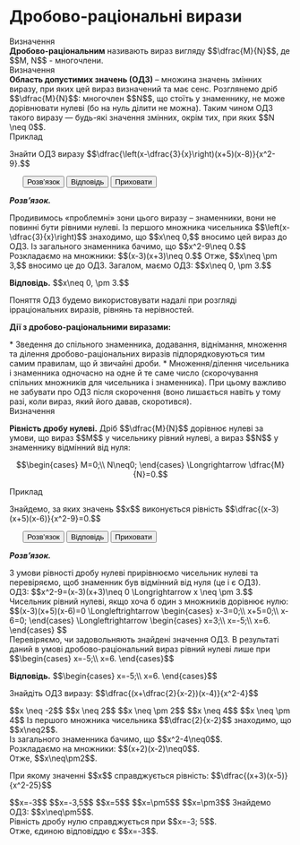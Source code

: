 # Дробово-рацiональнi вирази

<div class="space">
<div class="eoz-wrap">
<span class="eoz">Визначення</span> 
<div class="eoz-text">
<b>Дробово-раціональним</b> називають вираз вигляду $$\dfrac{M}{N}$$, де $$M, N$$ - многочлени.
</div>
</div>
</div>

<div class="space">
<div class="eoz-wrap">
<span class="eoz">Визначення</span> 
<div class="eoz-text">
<b>Область допустимих значень (ОДЗ)</b> – множина значень змінних виразу, при яких цей вираз визначений та має сенс. Розглянемо дріб $$\dfrac{M}{N}$$: многочлен $$N$$, що стоїть у знаменнику, не може дорівнювати нулеві (бо на нуль ділити не можна). Таким чином ОДЗ такого виразу — будь-які значення змінних, окрім тих, при яких $$N \neq 0$$.
</div>
</div>
</div>

<div class="space">
<div class="task-wrap">
<span class="task">Приклад</span>
<div class="task-text">
<p>Знайти ОДЗ виразу $$\dfrac{\left(x-\dfrac{3}{x}\right)(x+5)(x-8)}{x^2-9}.$$</p>

<p>
<ul class="nav-tab" id="mytab">
    <button class="btn" data-target="#decision" data-toggle="pill">Розв’язок</button>
    <button class="btn" data-target="#answer" data-toggle="pill">Вiдповiдь</button>
    <button class="btn" data-target="#hide" data-toggle="pill">Приховати</button>
</ul>
<div id="mytab" class="tab-content">
    <div class="tab-pane" id="decision">
<p><b><i>Розв’язок.</i> </b> </p>
<p>Продивимось «проблемні» зони цього виразу – знаменники, вони не повинні бути рівними нулеві. Із першого множника чисельника $$\left(x-\dfrac{3}{x}\right)$$ знаходимо, що $$x\neq 0,$$ вносимо цей вираз до ОДЗ. Із загального знаменника бачимо, що $$x^2-9\neq 0.$$ Розкладаємо на множники: $$(x-3)(x+3)\neq 0.$$ Отже, $$x\neq \pm 3,$$ вносимо це до ОДЗ. Загалом, маємо ОДЗ: $$x\neq 0, \pm 3.$$</p>
    </div>
    <div class="tab-pane" id="answer"><p><b>Вiдповiдь.</b> $$x\neq 0, \pm 3.$$ </p>
    </div>
    <div class="tab-pane" id="hide"></div>
</div>
</p>
</div>
</div>
</div>
<div class="space"></div>

<p>Поняття ОДЗ будемо використовувати надалі при розгляді ірраціональних виразів, рівнянь та нерівностей.</p>

<p><b>Дії з дробово-раціональними виразами:</b></p>
* Зведення до спільного знаменника, додавання, віднімання, множення та ділення дробово-раціональних виразів підпорядковуються тим самим правилам, що й звичайні дроби.
* Множення/ділення чисельника і знаменника одночасно на одне й те саме число (скорочування спільних множників для чисельника і знаменника). При цьому важливо не забувати про ОДЗ після скорочення (воно лишається навіть у тому разі, коли вираз, який його давав, скоротився).

<div class="space">
</div>

<div class="space">
<div class="eoz-wrap">
<span class="eoz">Визначення</span> 
<div class="eoz-text">
<p><b>Рівність дробу нулеві.</b> Дріб $$\dfrac{M}{N}$$ дорівнює нулеві за умови, що вираз $$M$$ у чисельнику рівний нулеві, а вираз $$N$$ у знаменнику відмінний від нуля:</p>
<p align="center">$$\begin{cases}
	M=0;\\
	N\neq0;
	\end{cases}
	\Longrightarrow \dfrac{M}{N}=0.$$</p>
</div>
</div>
</div>


<div class="space">
<div class="task-wrap">
<span class="task">Приклад</span>
<div class="task-text">
<p>Знайдемо, за яких значень $$x$$ виконується рівність $$\dfrac{(x-3)(x+5)(x-6)}{x^2-9}=0.$$</p>

<p>
<ul class="nav-tab" id="pr1">
<button class="btn" data-target="#decision1" data-toggle="tab">Розв’язок</button>
<button class="btn" data-target="#answer1" data-toggle="tab">Вiдповiдь</button>
<button class="btn" data-target="#hide1" data-toggle="tab">Приховати</button>
</ul>

<div id="pr1" class="tab-content">
  <div class="tab-pane" id="decision1">
<p><b><i>Розв’язок.</i> </b> </p>
    <p>З умови рівності дробу нулеві прирівнюємо чисельник нулеві та перевіряємо, щоб знаменник був відмінний від нуля (це і є ОДЗ).<br>
    ОДЗ: $$x^2-9=(x-3)(x+3)\neq 0 \Longrightarrow x \neq \pm 3.$$<br>Чисельник рівний нулеві, якщо хоча б один з множників дорівнює нулю:<br>
    $$(x-3)(x+5)(x-6)=0 \Longleftrightarrow
	   \begin{cases}
	   x-3=0;\\
	   x+5=0;\\
	   x-6=0;
	   \end{cases}
	   \Longleftrightarrow
	   \begin{cases}
	   x=3;\\
	   x=-5;\\
	   x=6.
	   \end{cases}
	   $$
    <br>
    Перевіряємо, чи задовольняють знайдені значення ОДЗ. В результаті даний в умові дробово-раціональний вираз рівний нулеві лише при 
	   $$\begin{cases}
	   x=-5;\\
	   x=6.
	   \end{cases}$$</p>
    </div>
  <div class="tab-pane" id="answer1"><p> <b>Вiдповiдь.</b> $$\begin{cases}	x=-5;\\ x=6. \end{cases}$$</p>
   </div>
  <div class="tab-pane" id="hide1"></div>
</div>
</p>    
</div>
</div>
</div>
<div class="space"></div>


<quiz correctLabel="correct" incorrectLabel="incorrect" checkLabel="check">
    <question text="">
        <p>Знайдіть ОДЗ виразу: $$\dfrac{(x+\dfrac{2}{x-2})(x-4)}{x^2-4}$$</p>
        <answer> $$x \neq -2$$</answer>
        <answer> $$x \neq 2$$</answer>
        <answer correct> $$x \neq \pm 2$$</answer>
        <answer> $$x \neq 4$$</answer>
        <answer> $$x \neq \pm 4$$</answer>
        <explanation>
         Із першого множника чисельника $$\dfrac{2}{x-2}$$ знаходимо, що $$x\neq2$$.<br>Із загального знаменника бачимо, що $$x^2-4\neq0$$.<br>Розкладаємо на множники: $$(x+2)(x-2)\neq0$$.<br>Отже, $$x\neq\pm2$$.
        </explanation>
    </question>
    <question text="">
        <p>При якому значенні $$x$$ справджується рівність: $$\dfrac{(x+3)(x-5)}{x^2-25}$$</p>
        <answer correct> $$x=-3$$</answer>
        <answer> $$x=-3,5$$</answer>
        <answer> $$x=5$$</answer>
        <answer> $$x=\pm5$$</answer>
        <answer> $$x=\pm3$$</answer>
        <explanation>
        Знайдемо ОДЗ: $$x\neq\pm5$$.<br>Рівність дробу нулю справджується при $$x=-3; 5$$.<br>Отже, єдиною відповіддю є $$x=-3$$.
        </explanation>
    </question>
</quiz>